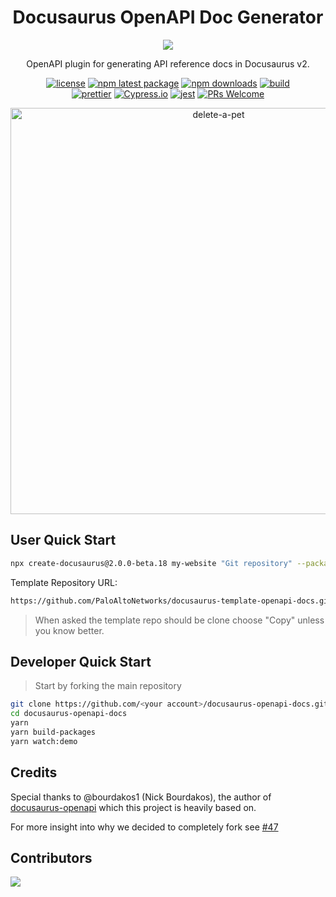 <h1 align="center">Docusaurus OpenAPI Doc Generator</h1>

<div align="center">
<img src="https://user-images.githubusercontent.com/9343811/165619985-c053e604-e266-45d2-84a2-4fca9ad79e3b.svg" />
</div>

<div align="center">

OpenAPI plugin for generating API reference docs in Docusaurus v2.

[![license](https://img.shields.io/badge/license-MIT-blue.svg)](https://github.com/PaloAltoNetworks/docusaurus-openapi/blob/HEAD/LICENSE)
[![npm latest package](https://img.shields.io/npm/v/@paloaltonetworks/docusaurus-plugin-openapi/latest.svg)](https://www.npmjs.com/package/@paloaltonetworks/docusaurus-plugin-openapi)
[![npm downloads](https://img.shields.io/npm/dm/@paloaltonetworks/docusaurus-plugin-openapi.svg)](https://www.npmjs.com/package/@paloaltonetworks/docusaurus-preset-openapi)
[![build](https://github.com/PaloAltoNetworks/docusaurus-openapi/actions/workflows/validate.yaml/badge.svg)](https://github.com/PaloAltoNetworks/docusaurus-openapi/actions/workflows/validate.yaml)
<br/>
[![prettier](https://img.shields.io/badge/code_style-prettier-ff69b4.svg)](https://github.com/prettier/prettier)
[![Cypress.io](https://img.shields.io/badge/tested%20with-Cypress-04C38E.svg)](https://www.cypress.io/)
[![jest](https://jestjs.io/img/jest-badge.svg)](https://github.com/facebook/jest)
[![PRs Welcome](https://img.shields.io/badge/PRs-welcome-brightgreen.svg)](https://github.com/PaloAltoNetworks/docusaurus-openapi/blob/HEAD/CONTRIBUTING.md#pull-requests)

</div>

<p align="center">

<img width="650" alt="delete-a-pet" src="https://user-images.githubusercontent.com/9343811/165620346-d666db22-3587-4ddf-af58-947fddc9fe99.png">

</p>

## User Quick Start

```bash
npx create-docusaurus@2.0.0-beta.18 my-website "Git repository" --package-manager yarncd my-website
```

Template Repository URL:

```bash
https://github.com/PaloAltoNetworks/docusaurus-template-openapi-docs.git
```

> When asked the template repo should be clone choose "Copy" unless you know better.

## Developer Quick Start

> Start by forking the main repository

```bash
git clone https://github.com/<your account>/docusaurus-openapi-docs.git
cd docusaurus-openapi-docs
yarn
yarn build-packages
yarn watch:demo
```

## Credits

Special thanks to @bourdakos1 (Nick Bourdakos), the author of [docusaurus-openapi](https://github.com/cloud-annotations/cloud-annotations) which this project is heavily based on.

For more insight into why we decided to completely fork see [#47](https://github.com/PaloAltoNetworks/docusaurus-openapi/pull/47)

## Contributors

<a href="https://github.com/PaloAltoNetworks/docusaurus-openapi/graphs/contributors">
  <img src="https://contrib.rocks/image?repo=PaloAltoNetworks/docusaurus-openapi" />
</a>
